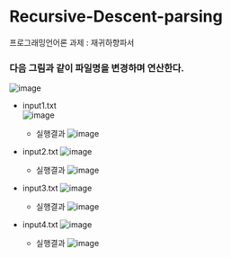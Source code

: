 # Recursive-Descent-parsing
프로그래밍언어론 과제 : 재귀하향파서

### 다음 그림과 같이 파일명을 변경하며 연산한다.
![image](https://user-images.githubusercontent.com/55437339/139897584-a99792f5-5599-4f68-8a7d-2ffd44a46e12.png)

- input1.txt  
  ![image](https://user-images.githubusercontent.com/55437339/139900620-6941d1b2-d01d-48b4-8e01-062b1400dd1f.png)
  - 실행결과
    ![image](https://user-images.githubusercontent.com/55437339/139901093-7885ee91-c587-4a66-b1db-10abd507da79.png)

- input2.txt
  ![image](https://user-images.githubusercontent.com/55437339/139901360-72e4c787-a79d-48de-b355-e18274812e53.png)
  - 실행결과
    ![image](https://user-images.githubusercontent.com/55437339/139901669-93b29358-785d-4674-adad-6302bf88726f.png)

- input3.txt
  ![image](https://user-images.githubusercontent.com/55437339/139901908-01cf11f2-cff0-473c-8913-efb4f7755ee8.png)
  - 실행결과
    ![image](https://user-images.githubusercontent.com/55437339/139902138-7b68236a-4cd7-474a-b31a-8ecd905175ce.png)

- input4.txt
  ![image](https://user-images.githubusercontent.com/55437339/139902327-a8cb994d-51f8-4357-bd50-2c68f791cc5a.png)
  - 실행결과
    ![image](https://user-images.githubusercontent.com/55437339/139902545-c16faeb3-7daf-4da8-9401-b28ce86cded6.png)
